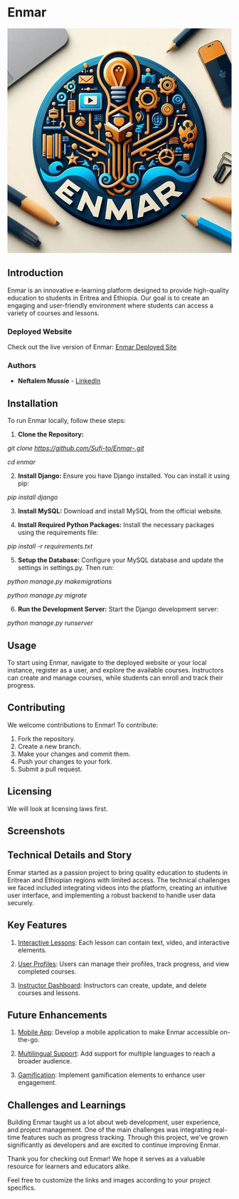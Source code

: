 # Enmar

![Enmar Logo](/ELP/learningplatform/static/images/enmar_logo.jpeg)

## Introduction

Enmar is an innovative e-learning platform designed to provide high-quality education to students in Eritrea and Ethiopia. Our goal is to create an engaging and user-friendly environment where students can access a variety of courses and lessons. 

### Deployed Website
Check out the live version of Enmar: [Enmar Deployed Site](https://tomeverywhere.pythonanywhere.com/learningPlatform/)


### Authors
- **Neftalem Mussie** - [LinkedIn](https://www.linkedin.com/in/neftalem-gebremicael/)

## Installation

To run Enmar locally, follow these steps:

1. **Clone the Repository:**

*git clone https://github.com/Sufi-to/Enmar-.git*
   
*cd enmar*

2. **Install Django:**
Ensure you have Django installed. You can install it using pip:

*pip install django*

3. **Install MySQL:**
Download and install MySQL from the official website.

4. **Install Required Python Packages:**
Install the necessary packages using the requirements file:

*pip install -r requirements.txt*

5. **Setup the Database:**
Configure your MySQL database and update the settings in settings.py. Then run:

*python manage.py makemigrations*

*python manage.py migrate*


6. **Run the Development Server:**
Start the Django development server:

*python manage.py runserver*


## Usage
To start using Enmar, navigate to the deployed website or your local instance, register as a user, and explore the available courses. Instructors can create and manage courses, while students can enroll and track their progress.

## Contributing
We welcome contributions to Enmar! To contribute:

1) Fork the repository.
2) Create a new branch.
3) Make your changes and commit them.
4) Push your changes to your fork.
5) Submit a pull request.

## Licensing
We will look at licensing laws first.

## Screenshots


## Technical Details and Story
Enmar started as a passion project to bring quality education to students in Eritrean and Ethiopian regions with limited access. The technical challenges we faced included integrating videos into the platform, creating an intuitive user interface, and implementing a robust backend to handle user data securely.

## Key Features
1. <u>Interactive Lessons</u>: Each lesson can contain text, video, and interactive elements.

2. <u>User Profiles</u>: Users can manage their profiles, track progress, and view completed courses.

3. <u>Instructor Dashboard</u>: Instructors can create, update, and delete courses and lessons.

## Future Enhancements
1. <u> Mobile App</u>: Develop a mobile application to make Enmar accessible on-the-go.

2. <u>Multilingual Support</u>: Add support for multiple languages to reach a broader audience.

3. <u>Gamification</u>: Implement gamification elements to enhance user engagement.

## Challenges and Learnings
Building Enmar taught us a lot about web development, user experience, and project management. One of the main challenges was integrating real-time features such as progress tracking. Through this project, we've grown significantly as developers and are excited to continue improving Enmar.

Thank you for checking out Enmar! We hope it serves as a valuable resource for learners and educators alike.


Feel free to customize the links and images according to your project specifics.